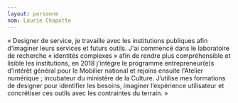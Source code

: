 ```yaml
---
layout: personne
nom: Laurie Chapotte
---
```


« Designer de service, je travaille avec les institutions publiques afin d’imaginer leurs services et futurs outils. J'ai commencé dans le laboratoire de recherche « identités complexes » afin de rendre plus compréhensible et lisible les institutions, en 2018 j'intègre le programme entrepreneur(e)s d'intérêt général pour le Mobilier national et rejoins ensuite l'Atelier numérique ; incubateur du ministère de la Culture. J’utilise mes formations de designer pour identifier les besoins, imaginer l’expérience utilisateur et concrétiser ces outils avec les contraintes du terrain. »
